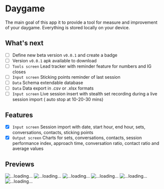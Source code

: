# Daygame

The main goal of this app it to provide a tool for measure and improvement of your daygame.
Everything is stored locally on your device.

## What's next

- [ ] Define new beta version `v0.0.1` and create a badge
- [ ] Version `v0.0.1` apk available to download
- [ ] `Tools screen` Lead tracker with reminder feature for numbers and IG closes
- [ ] `Input screen` Sticking points reminder of last session
- [ ] `Data` Schema extendable database
- [ ] `Data` Data export in .csv or .xlsx formats
- [ ] `Input screen` Live session insert with stealth set recording during a live session import (
  auto stop at 10-20-30 mins)

## Features
- [x] `Input screen` Session import with date, start hour, end hour, sets, conversations, contacts, sticking points
- [x] `Output screen` Charts for sets, conversations, contacts, session performance index, approach time, conversation ratio, contact ratio and average values

## Previews

![...loading...](https://github.com/barryburgle/game-app/blob/main/resources/screen/input/input_screen_v_1_w.png?raw=true)
![...loading...](https://github.com/barryburgle/game-app/blob/main/resources/screen/input/input_dialog_v_1_w.png?raw=true)
![...loading...](https://github.com/barryburgle/game-app/blob/main/resources/screen/input/output_screen_v_1_w.png?raw=true)
![...loading...](https://github.com/barryburgle/game-app/blob/main/resources/screen/input/input_screen_v_1_b.png?raw=true)
![...loading...](https://github.com/barryburgle/game-app/blob/main/resources/screen/input/input_dialog_v_1_b.png?raw=true)
![...loading...](https://github.com/barryburgle/game-app/blob/main/resources/screen/input/output_screen_v_1_b.png?raw=true)
